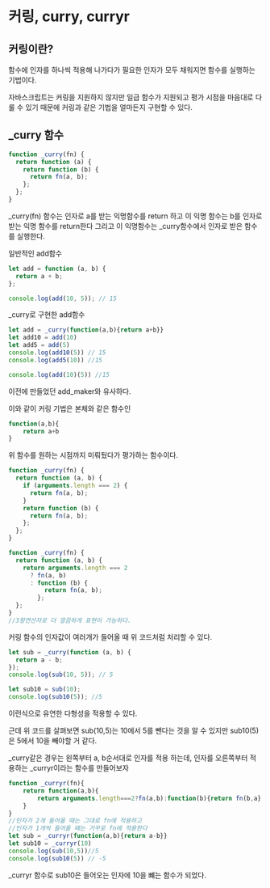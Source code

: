# 커링, curry, curryr

## 커링이란?

함수에 인자를 하나씩 적용해 나가다가 필요한 인자가 모두 채워지면 함수를 실행하는 기법이다.

자바스크립트는 커링을 지원하지 않지만 일급 함수가 지원되고 평가 시점을 마음대로 다룰 수 있기 때문에 커링과 같은 기법을 얼마든지 구현할 수 있다.

## \_curry 함수

```jsx
function _curry(fn) {
  return function (a) {
    return function (b) {
      return fn(a, b);
    };
  };
}
```

\_curry(fn) 함수는 인자로 a를 받는 익명함수를 return 하고 이 익명 함수는 b를 인자로 받는 익명 함수를 return한다 그리고 이 익명함수는 \_curry함수에서 인자로 받은 함수를 실행한다.

일반적인 add함수

```jsx
let add = function (a, b) {
  return a + b;
};

console.log(add(10, 5)); // 15
```

\_curry로 구현한 add함수

```jsx
let add = _curry(function(a,b){return a+b}}
let add10 = add(10)
let add5 = add(5)
console.log(add10(5)) // 15
console.log(add5(10)) //15

console.log(add(10)(5)) //15
```

이전에 만들었던 add_maker와 유사하다.

이와 같이 커링 기법은 본체와 같은 함수인

```jsx
function(a,b){
	return a+b
}
```

위 함수를 원하는 시점까지 미뤄뒀다가 평가하는 함수이다.

```jsx
function _curry(fn) {
  return function (a, b) {
    if (arguments.length === 2) {
      return fn(a, b);
    }
    return function (b) {
      return fn(a, b);
    };
  };
}

function _curry(fn) {
  return function (a, b) {
    return arguments.length === 2
      ? fn(a, b)
      : function (b) {
          return fn(a, b);
        };
  };
}
//3항연산자로 더 깔끔하게 표현이 가능하다.
```

커링 함수의 인자값이 여러개가 들어올 때 위 코드처럼 처리할 수 있다.

```jsx
let sub = _curry(function (a, b) {
  return a - b;
});
console.log(sub(10, 5)); // 5

let sub10 = sub(10);
console.log(sub10(5)); //5
```

이런식으로 유연한 다형성을 적용할 수 있다.

근데 위 코드를 살펴보면 sub(10,5)는 10에서 5를 뺀다는 것을 알 수 있지만 sub10(5)은 5에서 10을 빼야할 거 같다.

\_curry같은 경우는 왼쪽부터 a, b순서대로 인자를 적용 하는데, 인자를 오른쪽부터 적용하는 \_curryr이라는 함수를 만들어보자

```jsx
function _curryr(fn){
	return function(a,b){
		return arguments.length===2?fn(a,b):function(b){return fn(b,a}
	}
}
//인자가 2개 들어올 때는 그대로 fn에 적용하고
//인자가 1개씩 들어올 때는 거꾸로 fn에 적용한다
let sub = _curryr(function(a,b){return a-b}}
let sub10 = _curryr(10)
console.log(sub(10,5))//5
console.log(sub10(5)) // -5
```

\_curryr 함수로 sub10은 들어오는 인자에 10을 뺴는 함수가 되었다.
